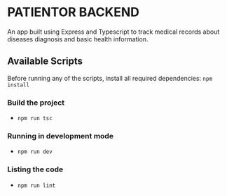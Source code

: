 # PATIENTOR BACKEND

An app built using Express and Typescript to track medical records about diseases
diagnosis and basic health information.

## Available Scripts
Before running any of the scripts, install all required dependencies: `npm install`

### Build the project
- `npm run tsc`

### Running in development mode
- `npm run dev`

### Listing the code
- `npm run lint`